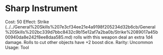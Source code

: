 # Sharp Instrument

Cost: 50
Effect: Strike (../../General%20Skills%207e3cf34ee21e4a9198f205234d32b6cb/General%20Skills%202bc339d7bbc8432c9b15e12af7a2ba0b/Strike%2089017a45b00940da8e242f8ee8daa585.md) rolls with this weapon deal an extra 1d4 damage. Rolls to cut other objects  have +2 boost dice.
Rarity: Uncommon
Usage: Tool